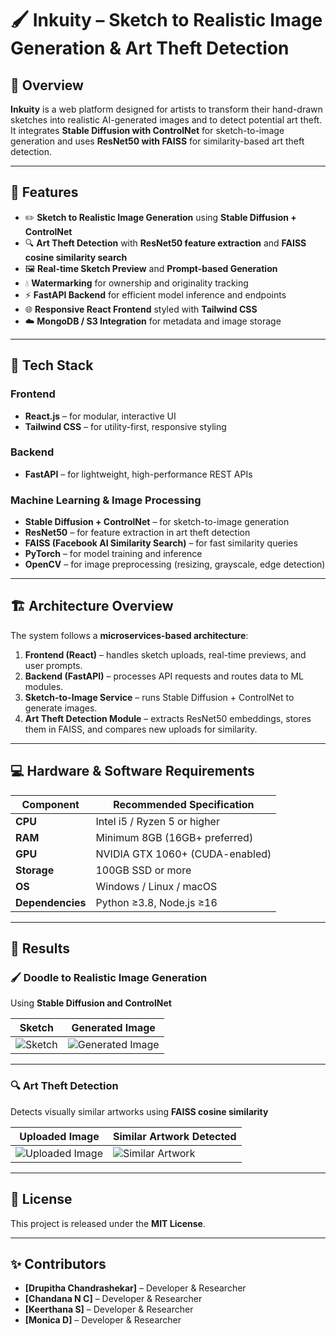 # 🖌️ Inkuity – Sketch to Realistic Image Generation & Art Theft Detection

## 🎨 Overview  
**Inkuity** is a web platform designed for artists to transform their hand-drawn sketches into realistic AI-generated images and to detect potential art theft.  
It integrates **Stable Diffusion with ControlNet** for sketch-to-image generation and uses **ResNet50 with FAISS** for similarity-based art theft detection.

---

## 🚀 Features
- ✏️ **Sketch to Realistic Image Generation** using **Stable Diffusion + ControlNet**
- 🔍 **Art Theft Detection** with **ResNet50 feature extraction** and **FAISS cosine similarity search**
- 🖼️ **Real-time Sketch Preview** and **Prompt-based Generation**
- 💧 **Watermarking** for ownership and originality tracking
- ⚡ **FastAPI Backend** for efficient model inference and endpoints
- 🌐 **Responsive React Frontend** styled with **Tailwind CSS**
- ☁️ **MongoDB / S3 Integration** for metadata and image storage

---

## 🧩 Tech Stack

### **Frontend**
- **React.js** – for modular, interactive UI  
- **Tailwind CSS** – for utility-first, responsive styling  

### **Backend**
- **FastAPI** – for lightweight, high-performance REST APIs  

### **Machine Learning & Image Processing**
- **Stable Diffusion + ControlNet** – for sketch-to-image generation  
- **ResNet50** – for feature extraction in art theft detection  
- **FAISS (Facebook AI Similarity Search)** – for fast similarity queries  
- **PyTorch** – for model training and inference  
- **OpenCV** – for image preprocessing (resizing, grayscale, edge detection)

---

## 🏗️ Architecture Overview  

The system follows a **microservices-based architecture**:

1. **Frontend (React)** – handles sketch uploads, real-time previews, and user prompts.  
2. **Backend (FastAPI)** – processes API requests and routes data to ML modules.  
3. **Sketch-to-Image Service** – runs Stable Diffusion + ControlNet to generate images.  
4. **Art Theft Detection Module** – extracts ResNet50 embeddings, stores them in FAISS, and compares new uploads for similarity.  

---

## 💻 Hardware & Software Requirements

| Component | Recommended Specification |
|------------|----------------------------|
| **CPU** | Intel i5 / Ryzen 5 or higher |
| **RAM** | Minimum 8GB (16GB+ preferred) |
| **GPU** | NVIDIA GTX 1060+ (CUDA-enabled) |
| **Storage** | 100GB SSD or more |
| **OS** | Windows / Linux / macOS |
| **Dependencies** | Python ≥3.8, Node.js ≥16 |

---

## 📸 Results

### 🖌️ Doodle to Realistic Image Generation  
Using **Stable Diffusion and ControlNet**

| Sketch | Generated Image |
|--------|-----------------|
| ![Sketch](results/sketch_sample.png) | ![Generated Image](results/generated_sample.png) |

---

### 🔍 Art Theft Detection  
Detects visually similar artworks using **FAISS cosine similarity**

| Uploaded Image | Similar Artwork Detected |
|----------------|--------------------------|
| ![Uploaded Image](results/uploaded_image.png) | ![Similar Artwork](results/similar_artwork.png) |

---

## 🧾 License  
This project is released under the **MIT License**.

---

## ✨ Contributors  
- **[Drupitha Chandrashekar]** – Developer & Researcher
- **[Chandana N C]** – Developer & Researcher
- **[Keerthana S]** – Developer & Researcher
- **[Monica D]** – Developer & Researcher

